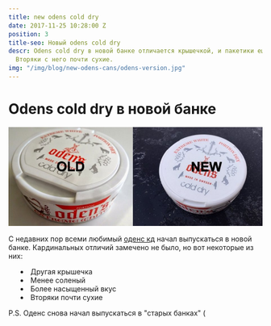 ```yaml
---
title: new odens cold dry
date: 2017-11-25 10:28:00 Z
position: 3
title-seo: Новый odens cold dry
descr: Odens cold dry в новой банке отличается крышечкой, и пакетики еще меньше текут.
  Вторяки с него почти сухие.
img: "/img/blog/new-odens-cans/odens-version.jpg"
---
```


<h1>Odens cold dry в новой банке</h1>
<div class="row">
	<div class="col-md-6">
		<img class="img-fluid" src="/img/blog/new-odens-cans/odens-version.jpg" alt="Odens cold dry в новой банке">
	</div>
	<div class="col-md-6">
		<p>С недавних пор всеми любимый <a href="/odens-cold-dry">оденс кд</a> начал выпускаться в новой банке. Кардинальных отличий замечено не было, но вот некоторые из них:</p>
		<ul style="list-style:disc inside">
			<li>Другая крышечка</li>
			<li>Менее соленый</li>
			<li>Более насыщенный вкус</li>
			<li>Вторяки почти сухие</li>
		</ul>
		<p>P.S. Оденс снова начал выпускаться в "старых банках" (</p>
	</div>
</div>